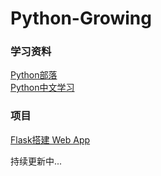 # Python-Growing


### 学习资料
[Python部落](http://python.freelycode.com/)               
[Python中文学习](http://www.pythondoc.com/)          


### 项目
[Flask搭建 Web App](https://github.com/leopardpan/Python-Growing/tree/master/Flask)


持续更新中...